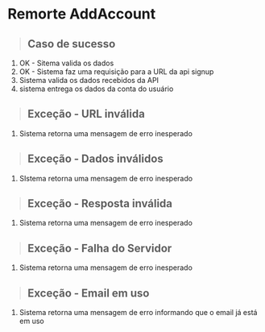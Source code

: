 # Remorte AddAccount

> ## Caso de sucesso 
1. OK - Sitema valida os dados
2. OK - Sistema faz uma requisição para a URL da api signup
3. Sistema valida os dados recebidos da API
4. sistema entrega os dados da conta do usuário

> ## Exceção - URL inválida
1. Sistema retorna uma mensagem de erro inesperado 

> ## Exceção - Dados inválidos
1. SIstema retorna uma mensagem de erro inesperado

> ## Exceção - Resposta inválida
1. Sistema retorna uma mensagem de erro inesperado

> ## Exceção - Falha do Servidor
1. Sistema retorna uma mensagem de erro inesperado

> ## Exceção - Email em uso
1. Sistema retorna uma mensagem de erro informando que o email já está em uso 
